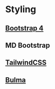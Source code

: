 # Styling

## [Bootstrap 4](add-bootstrap.md)

## MD Bootstrap

## [TailwindCSS](add-tailwind.md)

## [Bulma](add-bulma.md)
